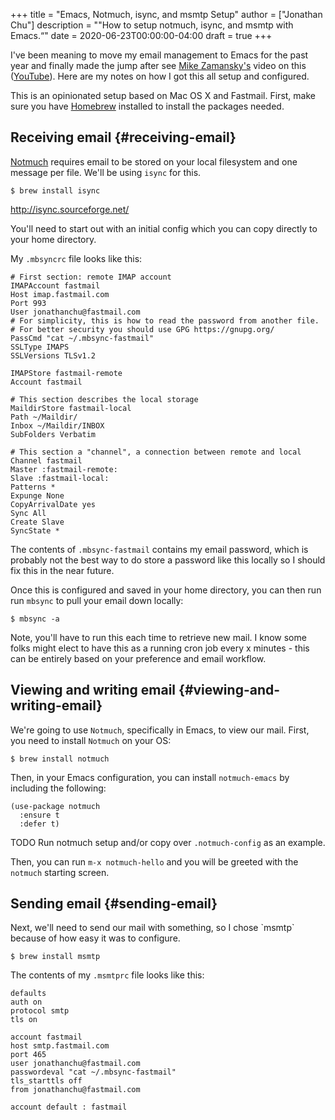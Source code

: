+++
title = "Emacs, Notmuch, isync, and msmtp Setup"
author = ["Jonathan Chu"]
description = "\"How to setup notmuch, isync, and msmtp with Emacs.“"
date = 2020-06-23T00:00:00-04:00
draft = true
+++

I've been meaning to move my email management to Emacs for the past year and finally made the jump after see [Mike Zamansky's](https://cestlaz.github.io/stories/emacs/) video on this ([YouTube](https://www.youtube.com/watch?v=GlrsoIwJ-UM)). Here are my notes on how I got this all setup and configured.

This is an opinionated setup based on Mac OS X and Fastmail. First, make sure you have [Homebrew](https://brew.sh/) installed to install the packages needed.


## Receiving email {#receiving-email}

[Notmuch](https://notmuchmail.org/) requires email to be stored on your local filesystem and one message per file. We'll be using `isync` for this.

```shell
$ brew install isync
```

<http://isync.sourceforge.net/>

You'll need to start out with an initial config which you can copy directly to your home directory.

My `.mbsyncrc` file looks like this:

```nil
# First section: remote IMAP account
IMAPAccount fastmail
Host imap.fastmail.com
Port 993
User jonathanchu@fastmail.com
# For simplicity, this is how to read the password from another file.
# For better security you should use GPG https://gnupg.org/
PassCmd "cat ~/.mbsync-fastmail"
SSLType IMAPS
SSLVersions TLSv1.2

IMAPStore fastmail-remote
Account fastmail

# This section describes the local storage
MaildirStore fastmail-local
Path ~/Maildir/
Inbox ~/Maildir/INBOX
SubFolders Verbatim

# This section a "channel", a connection between remote and local
Channel fastmail
Master :fastmail-remote:
Slave :fastmail-local:
Patterns *
Expunge None
CopyArrivalDate yes
Sync All
Create Slave
SyncState *
```

The contents of `.mbsync-fastmail` contains my email password, which is probably not the best way to do store a password like this locally so I should fix this in the near future.

Once this is configured and saved in your home directory, you can then run run `mbsync` to pull your email down locally:

```shell
$ mbsync -a
```

Note, you'll have to run this each time to retrieve new mail. I know some folks might elect to have this as a running cron job every x minutes - this can be entirely based on your preference and email workflow.


## Viewing and writing email {#viewing-and-writing-email}

We're going to use `Notmuch`, specifically in Emacs, to view our mail. First, you need to install `Notmuch` on your OS:

```shell
$ brew install notmuch
```

Then, in your Emacs configuration, you can install `notmuch-emacs` by including the following:

```elisp
(use-package notmuch
  :ensure t
  :defer t)
```

TODO Run notmuch setup and/or copy over `.notmuch-config` as an example.

Then, you can run `m-x notmuch-hello` and you will be greeted with the `notmuch` starting screen.

<screenshot>


## Sending email {#sending-email}

Next, we'll need to send our mail with something, so I chose \`msmtp\` because of how easy it was to configure.

```shell
$ brew install msmtp
```

The contents of my `.msmtprc` file looks like this:

```nil
defaults
auth on
protocol smtp
tls on

account fastmail
host smtp.fastmail.com
port 465
user jonathanchu@fastmail.com
passwordeval "cat ~/.mbsync-fastmail"
tls_starttls off
from jonathanchu@fastmail.com

account default : fastmail
```
